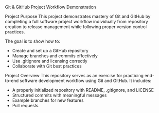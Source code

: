 Git & GitHub Project Workflow Demonstration

Project Purpose
This project demonstrates mastery of Git and GitHub by completing a full software project workflow individually from repository creation to release management while following proper version control practices.

The goal is to show how to:
- Create and set up a GitHub repository
- Manage branches and commits effectively
- Use .gitignore and licensing correctly
- Collaborate with Git best practices

Project Overview
This repository serves as an exercise for practicing end-to-end software development workflow using Git and GitHub.
It includes:
- A properly initialized repository with README, .gitignore, and LICENSE
- Structured commits with meaningful messages
- Example branches for new features
- Pull requests
